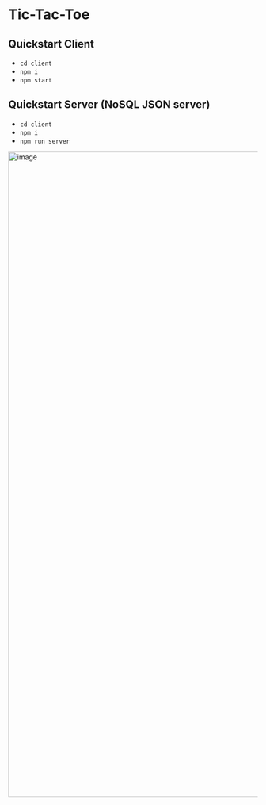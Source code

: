 
# Tic-Tac-Toe


## Quickstart Client
- `cd client`
- `npm i`
- `npm start`
## Quickstart Server (NoSQL JSON server)
- `cd client`
- `npm i`
- `npm run server`

<img width="1302" alt="image" src="https://github.com/user-attachments/assets/2d787f61-5729-4501-8a64-e49d356be0da">
